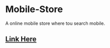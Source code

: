 # Mobile-Store
A online mobile store where tou search mobile.


## [Link Here](https://shakeel-mobile-store.surge.sh)



